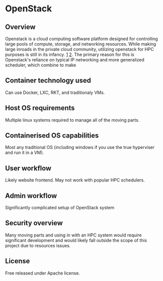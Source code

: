 # OpenStack
## Overview
Openstack is a cloud computing software platform designed for controlling large pools of compute, storage, and networking resources.  While making large inroads in the private cloud community, utilizing openstack for HPC purposes is still in its infancy. [1][1] [2][2].  The primary reason for this is Openstack's reliance on typical IP networking and more generalized scheduler, which combine to make 

## Container technology used
Can use Docker, LXC, RKT, and traditionaly VMs.

## Host OS requirements
Multiple linux systems required to manage all of the moving parts.

## Containerised OS capabilities
Most any traditional OS (including windows if you use the true hyperviser and run it in a VM).

## User workflow
Likely website frontend.
May not work with popular HPC schedulers.

## Admin workflow
Significantly complicated setup of OpenStack system

## Security overview
Many moving parts and using in with an HPC system would require significant development and would likely fall outside the scope of this project due to resources issues.  

## License
Free released under Apache license.

[1]:https://www.openstack.org/assets/science/OpenStack-CloudandHPC6x9Booklet-v4-online.pdf
[2]:https://www.openstack.org/videos/vancouver-2015/openstack-in-hpc-operations-a-campus-perspective
